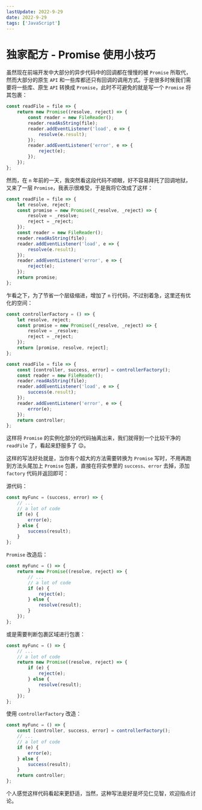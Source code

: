 ```yaml
---
lastUpdate: 2022-9-29
date: 2022-9-29
tags: ['JavaScript']
---
```


# 独家配方 - Promise 使用小技巧

虽然现在前端开发中大部分的异步代码中的回调都在慢慢的被 `Promise` 所取代，然而大部分的原生 `API` 和一些库都还只有回调的调用方式。于是很多时候我们需要将一些库、原生 `API` 转换成 `Promise`，此时不可避免的就是写一个 `Promise` 将其包裹：

```js
const readFile = file => {
    return new Promise((resolve, reject) => {
        const reader = new FileReader();
        reader.readAsString(file);
        reader.addEventListener('load', e => {
            resolve(e.result);
        });
        reader.addEventListener('error', e => {
            reject(e);
        });
    });
};
```

然而，在 `n` 年前的一天，我突然看这段代码不顺眼，好不容易拜托了回调地狱，又来了一层 `Promise`，我表示很难受，于是我将它改成了这样：

```js
const readFile = file => {
    let resolve, reject;
    const promise = new Promise((_resolve, _reject) => {
        resolve = _resolve;
        reject = _reject;
    });
    const reader = new FileReader();
    reader.readAsString(file);
    reader.addEventListener('load', e => {
        resolve(e.result);
    });
    reader.addEventListener('error', e => {
        reject(e);
    });
    return promise;
};
```

乍看之下，为了节省一个层级缩进，增加了 `n` 行代码，不过别着急，这里还有优化的空间：

```js
const controllerFactory = () => {
    let resolve, reject;
    const promise = new Promise((_resolve, _reject) => {
        resolve = _resolve;
        reject = _reject;
    });
    return [promise, resolve, reject];
};

const readFile = file => {
    const [controller, success, error] = controllerFactory();
    const reader = new FileReader();
    reader.readAsString(file);
    reader.addEventListener('load', e => {
        success(e.result);
    });
    reader.addEventListener('error', e => {
        error(e);
    });
    return controller;
};
```

这样将 `Promise` 的实例化部分的代码抽离出来，我们就得到一个比较干净的 `readFile` 了，看起来舒服多了 😌。

这样的写法好处就是，当你有个超大的方法需要转换为 `Promise` 写时，不用再跑到方法头尾加上 `Promise` 包裹，直接在将实参里的 `success`、`error` 去掉，添加 `factory` 代码并返回即可：

源代码：

```js
const myFunc = (success, error) => {
    // ...
    // a lot of code
    if (e) {
        error(e);
    } else {
        success(result);
    }
};
```

`Promise` 改造后：

```js
const myFunc = () => {
    return new Promise((resolve, reject) => {
        // ...
        // a lot of code
        if (e) {
            reject(e);
        } else {
            resolve(result);
        }
    });
};
```

或是需要判断包裹区域进行包裹：

```js
const myFunc = () => {
    // ...
    // a lot of code
    return new Promise((resolve, reject) => {
        if (e) {
            reject(e);
        } else {
            resolve(result);
        }
    });
};
```

使用 `controllerFactory` 改造：

```js
const myFunc = () => {
    const [controller, success, error] = controllerFactory();
    // ...
    // a lot of code
    if (e) {
        error(e);
    } else {
        success(result);
    }
    return controller;
};
```

个人感觉这样代码看起来更舒适，当然，这种写法是好是坏见仁见智，欢迎指点讨论。
